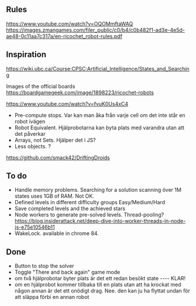 


## Rules
https://www.youtube.com/watch?v=OQOMmftaWAQ
https://images.zmangames.com/filer_public/c0/b4/c0b482f1-ad3e-4e5d-ae48-0c11aa7c317a/en-ricochet_robot-rules.pdf

## Inspiration
https://wiki.ubc.ca/Course:CPSC:Artificial_Intelligence/States_and_Searching

Images of the official boards
https://boardgamegeek.com/image/1898223/ricochet-robots

https://www.youtube.com/watch?v=fvuK0Us4xC4
  - Pre-compute stops. Var kan man åka från varje cell om det inte står en robot ivägen
  - Robot Equivalent. Hjälprobotarna kan byta plats med varandra utan att det påverkar
  - Arrays, not Sets. Hjälper det i JS?
  - Less objects. ?

https://github.com/smack42/DriftingDroids



## To do
* Handle memory problems. Searching for a solution scanning över 1M states uses 1GB of RAM.  Not OK.
* Defined levels in different difficulty groups Easy/Medium/Hard
* Save completed levels and the achieved stars
* Node workers to generate pre-solved levels.  Thread-pooling?  https://blog.insiderattack.net/deep-dive-into-worker-threads-in-node-js-e75e10546b11
* WakeLock. available in chrome 84. 


## Done
* Button to stop the solver
* Toggle "There and back again" game mode
* om två hjälprobotar byter plats är det ett redan besökt state ---- KLAR!
* om en hjälprobot kommer tillbaka till en plats utan att ha krockat med någon annan är det ett onödigt drag. Nee. den kan ju ha flyttat undan för att släppa förbi en annan robot
